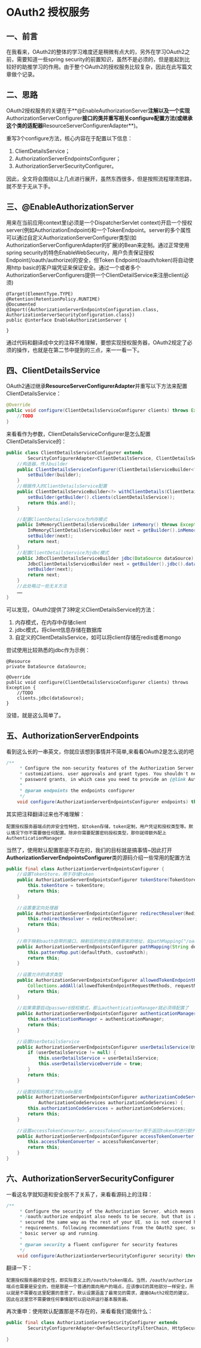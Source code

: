 # OAuth2 授权服务

## 一、前言

在我看来，OAuth2的整体的学习难度还是稍微有点大的，另外在学习OAuth2之前，需要知道一些spring security的前置知识，虽然不是必须的，但是能起到比较好的助推学习的作用。由于整个OAuth2的授权服务比较复杂，因此在此写篇文章做个记录。



## 二、思路

OAuth2授权服务的关键在于**@EnableAuthorizationServer**注解以及一个实现**AuthorizationServerConfigurer**接口的类并重写相关configure配置方法(或继承这个类的适配器**ResourceServerConfigurerAdapter**)。

重写3个configure方法，核心内容在于配置以下信息：

1. ClientDetailsService；
2. AuthorizationServerEndpointsConfigurer；
3. AuthorizationServerSecurityConfigurer。

因此，全文将会围绕以上几点进行展开，虽然东西很多，但是按照流程理清思路，就不至于无从下手。



## 三、@EnableAuthorizationServer

用来在当前应用context里(必须是一个DispatcherServlet context)开启一个授权server(例如AuthorizationEndpoint)和一个TokenEndpoint。server的多个属性可以通过自定义AuthorizationServerConfigurer类型(如AuthorizationServerConfigurerAdapter的扩展)的Bean来定制。通过正常使用spring security的特色EnableWebSecurity，用户负责保证授权Endpoint(/oauth/authorize)的安全，但Token Endpoint(/oauth/token)将自动使用http basic的客户端凭证来保证安全。通过一个或者多个AuthorizationServerConfigurers提供一个ClientDetailService来注册client(必须)

```
@Target(ElementType.TYPE)
@Retention(RetentionPolicy.RUNTIME)
@Documented
@Import({AuthorizationServerEndpointsConfiguration.class, AuthorizationServerSecurityConfiguration.class})
public @interface EnableAuthorizationServer {

}
```

通过代码和翻译成中文的注释不难理解，要想实现授权服务器，OAuth2规定了必须的操作，也就是在第二节中提到的三点，来一一看一下。



## 四、ClientDetailsService

OAuth2通过继承**ResourceServerConfigurerAdapter**并重写以下方法来配置ClientDetailsService：

```java
@Override
public void configure(ClientDetailsServiceConfigurer clients) throws Exception {
    //TODO
}
```

来看看作为参数，ClientDetailsServiceConfigurer是怎么配置ClientDetailsService的：

```java
public class ClientDetailsServiceConfigurer extends
		SecurityConfigurerAdapter<ClientDetailsService, ClientDetailsServiceBuilder<?>> {
	//构造器，传入builder
	public ClientDetailsServiceConfigurer(ClientDetailsServiceBuilder<?> builder) {
		setBuilder(builder);
	}
	//根据传入的ClientDetailsService配置
	public ClientDetailsServiceBuilder<?> withClientDetails(ClientDetailsService clientDetailsService) throws Exception {
		setBuilder(getBuilder().clients(clientDetailsService));
		return this.and();
	}

    //配置ClientDetailsService为内存模式
	public InMemoryClientDetailsServiceBuilder inMemory() throws Exception {
		InMemoryClientDetailsServiceBuilder next = getBuilder().inMemory();
		setBuilder(next);
		return next;
	}
    //配置ClientDetailsService为jdbc模式
	public JdbcClientDetailsServiceBuilder jdbc(DataSource dataSource) throws Exception {
		JdbcClientDetailsServiceBuilder next = getBuilder().jdbc().dataSource(dataSource);
		setBuilder(next);
		return next;
	}
    //此处略过一些无关方法
    ……
}
```

可以发现，OAuth2提供了3种定义ClientDetailsService的方法：

1. 内存模式，在内存中存储client
2. jdbc模式，将client信息存储在数据库
3. 自定义的ClientDetailsService，如可以将client存储在redis或者mongo

尝试使用比较熟悉的jdbc作为示例：

```
@Resource
private DataSource dataSource;

@Override
public void configure(ClientDetailsServiceConfigurer clients) throws Exception {
    //TODO
    clients.jdbc(dataSource);
}
```

没错，就是这么简单了。



## 五、AuthorizationServerEndpoints

看到这么长的一串英文，你就应该想到事情并不简单,来看看OAuth2是怎么说的吧

```java
/**
	 * Configure the non-security features of the Authorization Server endpoints, like token store, token
	 * customizations, user approvals and grant types. You shouldn't need to do anything by default, unless you need
	 * password grants, in which case you need to provide an {@link AuthenticationManager}.
	 * 
	 * @param endpoints the endpoints configurer
	 */
	void configure(AuthorizationServerEndpointsConfigurer endpoints) throws Exception;
```

其实把注释翻译过来也不难理解：

```
配置授权服务器端点的非安全性特性，如token存储，token定制，用户凭证和授权类型等。默认情况下你不需要做任何配置。除非你需要配置密码授权类型，那你就得额外配上AuthenticationManager
```

当然了，使用默认配置那是不存在的，我们的目标就是搞事情~因此打开**AuthorizationServerEndpointsConfigurer**类的源码介绍一些常用的配置方法

```java
public final class AuthorizationServerEndpointsConfigurer {
    //设置TokenStore，用于存储token
	public AuthorizationServerEndpointsConfigurer tokenStore(TokenStore tokenStore) {
		this.tokenStore = tokenStore;
		return this;
	}
    
    //设置重定向处理器
    public AuthorizationServerEndpointsConfigurer redirectResolver(RedirectResolver redirectResolver) {
		this.redirectResolver = redirectResolver;
		return this;
	}
    
    //用于映射oauth自带的接口，映射后的地址会替换原来的地址，如pathMapping("/oauth/check_token", "/oauth/haha")
    public AuthorizationServerEndpointsConfigurer pathMapping(String defaultPath, String customPath) {
		this.patternMap.put(defaultPath, customPath);
		return this;
	}
    
    //设置允许的请求类型
    public AuthorizationServerEndpointsConfigurer allowedTokenEndpointRequestMethods(HttpMethod... requestMethods) {
		Collections.addAll(allowedTokenEndpointRequestMethods, requestMethods);
		return this;
	}
    
    //如果需要启动password授权模式，那么authenticationManager就必须得配置了
    public AuthorizationServerEndpointsConfigurer authenticationManager(AuthenticationManager authenticationManager) {
		this.authenticationManager = authenticationManager;
		return this;
	}
    
    //设置UserDetailsService
    public AuthorizationServerEndpointsConfigurer userDetailsService(UserDetailsService userDetailsService) {
		if (userDetailsService != null) {
			this.userDetailsService = userDetailsService;
			this.userDetailsServiceOverride = true;
		}
		return this;
	}
    
    //设置授权码模式下的code服务
    public AuthorizationServerEndpointsConfigurer authorizationCodeServices(
			AuthorizationCodeServices authorizationCodeServices) {
		this.authorizationCodeServices = authorizationCodeServices;
		return this;
	}
    
    //设置accessTokenConverter，accessTokenConverter用于返回token时进行额外的操作，如额外返回一些自定义的字段
    public AuthorizationServerEndpointsConfigurer accessTokenConverter(AccessTokenConverter accessTokenConverter) {
		this.accessTokenConverter = accessTokenConverter;
		return this;
	}
}
```



## 六、AuthorizationServerSecurityConfigurer

一看这名字就知道和安全脱不了关系了，来看看源码上的注释：

```java
/**
	 * Configure the security of the Authorization Server, which means in practical terms the /oauth/token endpoint. The
	 * /oauth/authorize endpoint also needs to be secure, but that is a normal user-facing endpoint and should be
	 * secured the same way as the rest of your UI, so is not covered here. The default settings cover the most common
	 * requirements, following recommendations from the OAuth2 spec, so you don't need to do anything here to get a
	 * basic server up and running.
	 * 
	 * @param security a fluent configurer for security features
	 */
	void configure(AuthorizationServerSecurityConfigurer security) throws Exception;

```

翻译一下：

```
配置授权服务器的安全性，即实际意义上的/oauth/token端点。当然，/oauth/authorize端点也需要是安全的，但是那是一个普通的面向用户的端点，应该像UI的其他部分一样安全，所以就是不需要在这里配置的意思了。默认设置涵盖了最常见的需求，遵循OAuth2规范的建议，因此在这里您不需要做任何事情就可以启动并运行基本服务器。
```

再次重申：使用默认配置那是不存在的，来看看我们能做什么：

```java
public final class AuthorizationServerSecurityConfigurer extends
		SecurityConfigurerAdapter<DefaultSecurityFilterChain, HttpSecurity> {
        
}
```







